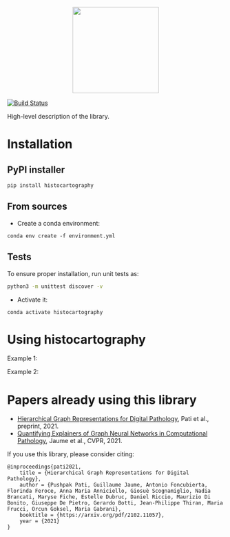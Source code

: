 <p align="center">
  <img src="https://ibm.box.com/shared/static/hzutz91ez9ukpzbxk69iy5snk8ijs8p9.png" height="200">
</p>

[![Build Status](https://travis-ci.com/histocartography/histocartography.svg?branch=main)](https://travis-ci.com/histocartography/histocartography)

High-level description of the library. 

# Installation 

## PyPI installer

`pip install histocartography`

## From sources 

- Create a conda environment:

```
conda env create -f environment.yml
```
## Tests

To ensure proper installation, run unit tests as:

```sh 
python3 -m unittest discover -v
```

- Activate it:

```
conda activate histocartography
```

# Using histocartography 

Example 1:

Example 2:

# Papers already using this library

- [Hierarchical Graph Representations for Digital Pathology](https://arxiv.org/pdf/2102.11057.pdf]), Pati et al., preprint, 2021.
- [Quantifying Explainers of Graph Neural Networks in Computational Pathology](https://arxiv.org/pdf/2011.12646.pdf),  Jaume et al., CVPR, 2021.

If you use this library, please consider citing:

```
@inproceedings{pati2021,
    title = {Hierarchical Graph Representations for Digital Pathology},
    author = {Pushpak Pati, Guillaume Jaume, Antonio Foncubierta, Florinda Feroce, Anna Maria Anniciello, Giosuè Scognamiglio, Nadia Brancati, Maryse Fiche, Estelle Dubruc, Daniel Riccio, Maurizio Di Bonito, Giuseppe De Pietro, Gerardo Botti, Jean-Philippe Thiran, Maria Frucci, Orcun Goksel, Maria Gabrani},
    booktitle = {https://arxiv.org/pdf/2102.11057},
    year = {2021}
} 
```


